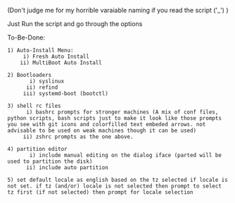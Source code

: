 (Don't judge me for my horrible varaiable naming if you read the script ('_') )

Just Run the script and go through the options

To-Be-Done:

	1) Auto-Install Menu:
		 i) Fresh Auto Install
		ii) MultiBoot Auto Install

	2) Bootloaders
		   i) syslinux
		  ii) refind
		 iii) systemd-boot (bootctl)

	3) shell rc files
		  i) bashrc prompts for stronger machines (A mix of conf files, python scripts, bash scripts just to make it look like those prompts you see with git icons and colorfilled text embeded arrows. not advisable to be used on weak machines though it can be used)
		 ii) zshrc prompts as the one above.

	4) partition editor
		   i) include manual editing on the dialog iface (parted will be used to partition the disk)
		  ii) include auto partition

	5) set default locale as english based on the tz selected if locale is not set. if tz (and/or) locale is not selected then prompt to select tz first (if not selected) then prompt for locale selection
